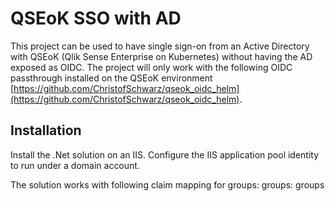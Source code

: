 # QSEoK SSO with AD

This project can be used to have single sign-on from an Active Directory with QSEoK (Qlik Sense Enterprise on Kubernetes) without having the AD exposed as OIDC. The project will only work with the following OIDC passthrough installed on the QSEoK environment [https://github.com/ChristofSchwarz/qseok_oidc_helm](https://github.com/ChristofSchwarz/qseok_oidc_helm).


## Installation

Install the .Net solution on an IIS. Configure the IIS application pool identity to run under a domain account.

The solution works with following claim mapping for groups: 
groups: groups 
